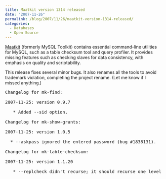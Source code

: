 ```yaml
---
title: Maatkit version 1314 released
date: "2007-11-26"
permalink: /blog/2007/11/26/maatkit-version-1314-released/
categories:
  - Databases
  - Open Source
---
```


[Maatkit][1] (formerly MySQL Toolkit) contains essential command-line utilities for MySQL, such as a table checksum tool and query profiler. It provides missing features such as checking slaves for data consistency, with emphasis on quality and scriptability.

This release fixes several minor bugs. It also renames all the tools to avoid trademark violation, completing the project rename. (Let me know if I missed anything.)

<pre>Changelog for mk-find:

2007-11-25: version 0.9.7

   * Added --sid option.

Changelog for mk-show-grants:

2007-11-25: version 1.0.5

  * --askpass ignored the entered password (bug #1838131).

Changelog for mk-table-checksum:

2007-11-25: version 1.1.20

   * --replcheck didn't recurse; it should recurse one level (to slaves).</pre>

 [1]: http://code.google.com/p/maatkit/
